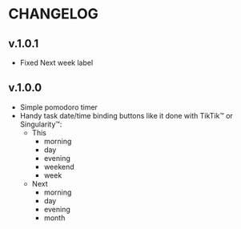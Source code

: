 # CHANGELOG

## v.1.0.1
- Fixed Next week label

## v.1.0.0

- Simple pomodoro timer
- Handy task date/time binding buttons like it done with TikTik™️ оr Singularity™️:
  - This
    - morning
    - day
    - evening
    - weekend
    - week
  - Next
      - morning
      - day
      - evening
      - month
